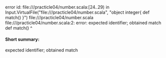 error id: file://<WORKSPACE>/practicle04/number.scala:[24..29) in Input.VirtualFile("file://<WORKSPACE>/practicle04/number.scala", "object integer{
    def match()
}")
file://<WORKSPACE>/practicle04/number.scala
file://<WORKSPACE>/practicle04/number.scala:2: error: expected identifier; obtained match
    def match()
        ^
#### Short summary: 

expected identifier; obtained match